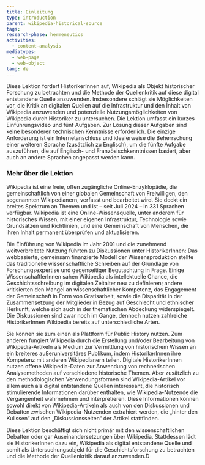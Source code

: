 ```yaml
---
title: Einleitung
type: introduction
parent: wikipedia-historical-source
tags:
research-phase: hermeneutics
activities: 
  - content-analysis 
mediatypes:
  - web-page
  - web-object
lang: de
---
```


Diese Lektion fordert HistorikerInnen auf, Wikipedia als Objekt historischer Forschung zu betrachten und die Methode der Quellenkritik auf diese digital entstandene Quelle anzuwenden. Insbesondere schlägt sie Möglichkeiten vor, die Kritik an digitalen Quellen auf die Infrastruktur und den Inhalt von Wikipedia anzuwenden und potenzielle Nutzungsmöglichkeiten von Wikipedia durch Historiker zu untersuchen. Die Lektion umfasst ein kurzes Einführungsvideo und fünf Aufgaben. Zur Lösung dieser Aufgaben sind keine besonderen technischen Kenntnisse erforderlich. Die einzige Anforderung ist ein Internetanschluss und idealerweise die Beherrschung einer weiteren Sprache (zusätzlich zu Englisch), um die fünfte Aufgabe auszuführen, die auf Englisch- und Französischkenntnissen basiert, aber auch an andere Sprachen angepasst werden kann.

<!-- more -->

### Mehr über die Lektion
<!-- section-contents -->

Wikipedia ist eine freie, offen zugängliche Online-Enzyklopädie, die gemeinschaftlich von einer globalen Gemeinschaft von Freiwilligen, den sogenannten Wikipedianern, verfasst und bearbeitet wird. Sie deckt ein breites Spektrum an Themen und ist – seit Juli 2024 – in 331 Sprachen verfügbar. Wikipedia ist eine Online-Wissensquelle, unter anderem für historisches Wissen, mit einer eigenen Infrastruktur, Technologie sowie Grundsätzen und Richtlinien, und eine Gemeinschaft von Menschen, die ihren Inhalt permanent überprüfen und aktualisieren.

Die Einführung von Wikipedia im Jahr 2001 und die zunehmend weitverbreitete Nutzung führten zu Diskussionen unter HistorikerInnen: Das webbasierte, gemeinsam finanzierte Modell der Wissensproduktion stellte das traditionelle wissenschaftliche Schreiben auf der Grundlage von Forschungsexpertise und gegenseitiger Begutachtung in Frage. Einige WissenschaftlerInnen sahen Wikipedia als intellektuelle Chance, die Geschichtsschreibung im digitalen Zeitalter neu zu definieren; andere kritisierten den Mangel an wissenschaftlicher Kompetenz, das Engagement der Gemeinschaft in Form von Gratisarbeit, sowie die Disparität  in der Zusammensetzung der Mitglieder in Bezug auf Geschlecht und ethnischer Herkunft, welche sich auch in der thematischen Abdeckung widerspiegelt. Die Diskussionen sind zwar noch im Gange, dennoch nutzen zahlreiche HistorikerInnen Wikipedia bereits auf unterschiedliche Arten. 

Sie können sie zum einen als Plattform für Public History nutzen. Zum anderen fungiert Wikipedia durch die Erstellung und/oder Bearbeitung von Wikipedia-Artikeln als Medium zur Vermittlung von historischem Wissen an ein breiteres außeruniversitäres Publikum,  indem HistorikerInnen ihre Kompetenz mit anderen Wikipedianern teilen. Digitale HistorikerInnen nutzen offene Wikipedia-Daten zur Anwendung von rechnerischen Analysemethoden auf verschiedene historische Themen. Aber zusätzlich zu den methodologischen Verwendungsformen sind Wikipedia-Artikel vor allem auch als digital entstandene Quellen interessant, die historisch stimulierende Informationen darüber enthalten, wie Wikipedia-Nutzende die Vergangenheit wahrnehmen und interpretieren. Diese Informationen können sowohl direkt von Wikipedia-Artikeln als auch von den Diskussionen und Debatten zwischen Wikipedia-Nutzenden extrahiert werden, die „hinter den Kulissen“ auf den „Diskussionsseiten“ der Artikel stattfinden.

Diese Lektion beschäftigt  sich nicht primär mit den wissenschaftlichen Debatten oder gar Auseinandersetzungen über Wikipedia. Stattdessen lädt sie HistorikerInnen dazu ein, Wikipedia als digital entstandene Quelle und somit als Untersuchungsobjekt für die Geschichtsforschung zu betrachten und die Methode der Quellenkritik darauf anzuwenden.D

